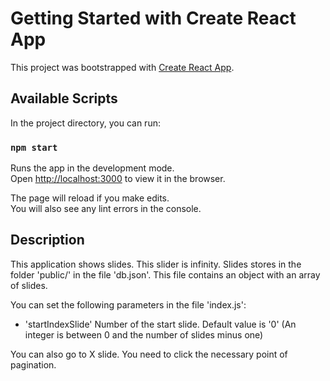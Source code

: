 # Getting Started with Create React App

This project was bootstrapped with [Create React App](https://github.com/facebook/create-react-app).

## Available Scripts

In the project directory, you can run:

### `npm start`

Runs the app in the development mode.\
Open [http://localhost:3000](http://localhost:3000) to view it in the browser.

The page will reload if you make edits.\
You will also see any lint errors in the console.

## Description

This application shows slides.
This slider is infinity.
Slides stores in the folder 'public/' in the file 'db.json'. This file contains an object with an array of slides.

You can set the following parameters in the file 'index.js':
- 'startIndexSlide'     Number of the start slide. Default value is '0' (An integer is between 0 and the number of slides minus one)

You can also go to X slide. You need to click the necessary point of pagination.